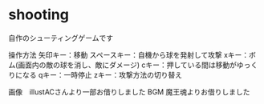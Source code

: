 # shooting
自作のシューティングゲームです

操作方法
矢印キー：移動
スペースキー：自機から球を発射して攻撃
xキー：ボム(画面内の敵の球を消し、敵にダメージ)
cキー：押している間は移動がゆっくりになる
qキー：一時停止
zキー：攻撃方法の切り替え


画像　illustACさんより一部お借りしました
BGM 魔王魂よりお借りしました
